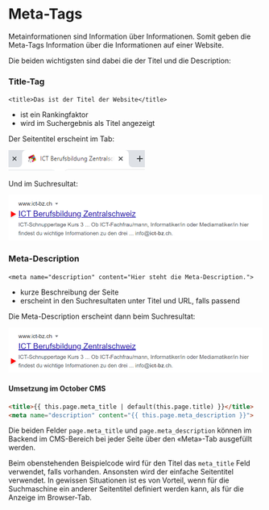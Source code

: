 # Meta-Tags
Metainformationen sind Information über Informationen. Somit geben die Meta-Tags Information über die Informationen auf einer Website.

Die beiden wichtigsten sind dabei die der Titel und die Description:

### Title-Tag

`<title>Das ist der Titel der Website</title>`

* ist ein Rankingfaktor
* wird im Suchergebnis als Titel angezeigt

Der Seitentitel erscheint im Tab:

![Titel im Tab](res/01.png)

Und im Suchresultat:

![Titel im SERP](res/02.png)

### Meta-Description

`<meta name="description" content="Hier steht die Meta-Description."> `

* kurze Beschreibung der Seite
* erscheint in den Suchresultaten unter Titel und URL, falls passend

Die Meta-Description erscheint dann beim Suchresultat:

![Description im SERP](res/03.png)

#### Umsetzung im October CMS

```html
<title>{{ this.page.meta_title | default(this.page.title) }}</title>
<meta name="description" content="{{ this.page.meta_description }}">
```

Die beiden Felder `page.meta_title` und `page.meta_description` können im Backend im CMS-Bereich bei jeder Seite über den «Meta»-Tab ausgefüllt werden.

Beim obenstehenden Beispielcode wird für den Titel das `meta_title` Feld verwendet, falls vorhanden. Ansonsten wird der einfache Seitentitel verwendet. In gewissen Situationen ist es von Vorteil, wenn für die Suchmaschine ein anderer Seitentitel definiert werden kann, als für die Anzeige im Browser-Tab. 
